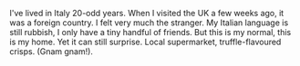 I've lived in Italy 20-odd years. When I visited the UK a few weeks ago, it was a foreign country. I felt very much the stranger. My Italian language is still rubbish, I only have a tiny handful of friends. But this is my normal, this is my home.
Yet it can still surprise. Local supermarket, truffle-flavoured crisps. (Gnam gnam!).